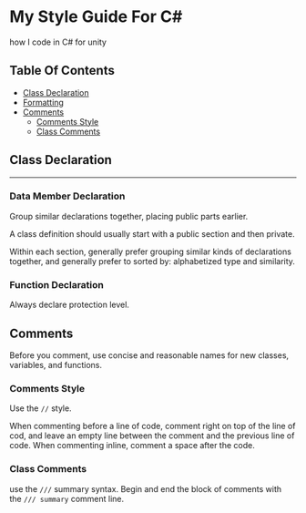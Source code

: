 # My Style Guide For C#
how I code in C# for unity 

## Table Of Contents

* [Class Declaration](#Class-Declaration)
* [Formatting](#Formatting)
* [Comments](#Comments)
	* [Comments Style](#Comments-Style)
	* [Class Comments]($Class-Comments)

## Class Declaration

***

### Data Member Declaration 

Group similar declarations together, placing public parts earlier.  


A class definition should usually start with a public section and then private.  


Within each section, generally prefer grouping similar kinds of declarations  
together, and generally prefer to sorted by: alphabetized type and similarity.  

### Function Declaration

Always declare protection level. 


## Comments

Before you comment, use concise and reasonable  names for new classes,  
variables, and functions.

### Comments Style   
Use the `//` style. 

When commenting before a line of code, comment right on top of the line of  
cod, and leave an empty line between the comment and the previous line of code. 
When commenting inline, comment a space after the code.  

### Class Comments
use the `///` summary syntax. Begin and end the block of comments with  
the `/// summary` comment line.  



